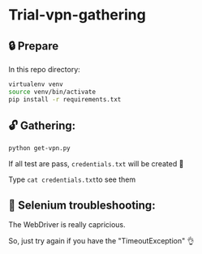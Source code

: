 # Trial-vpn-gathering

## :lock: Prepare

In this repo directory:
```bash
virtualenv venv
source venv/bin/activate
pip install -r requirements.txt
```

## :unlock: Gathering:

```bash
python get-vpn.py
```

If all test are pass, `credentials.txt` will be created :crystal_ball:

Type `cat credentials.txt`to see them 


## :key: Selenium troubleshooting:

The WebDriver is really capricious.

So, just try again if you have the "TimeoutException" :ok_hand:
